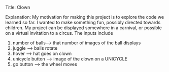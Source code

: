 Title: Clown

Explanation:
 My motivation for making this project is to explore the code we learned so far. I wanted to make something fun, possibly directed towards children. My project can be displayed somewhere in a carnival, or possible on a virtual invitation to a circus. The inputs include
 1. number of balls--> that number of images of the ball displays
 2. juggle --> balls rotate
 3. hover --> hat goes on clown
 4. unicycle button --> image of the clown on a UNICYCLE
 5. go button --> the wheel moves
